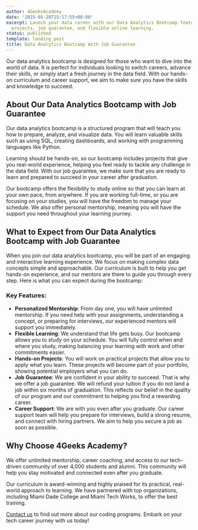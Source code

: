 ```yaml
---
author: 4GeeksAcademy
date: '2025-05-28T15:17:55+00:00'
excerpt: Launch your data career with our Data Analytics Bootcamp featuring hands-on
  projects, job guarantee, and flexible online learning.
status: published
template: landing_post
title: Data Analytics Bootcamp With Job Guarantee
---
```

Our data analytics bootcamp is designed for those who want to dive into the world of data. It is perfect for individuals looking to switch careers, advance their skills, or simply start a fresh journey in the data field. With our hands-on curriculum and career support, we aim to make sure you have the skills and knowledge to succeed.

## About Our Data Analytics Bootcamp with Job Guarantee  

Our data analytics bootcamp is a structured program that will teach you how to prepare, analyze, and visualize data. You will learn valuable skills such as using SQL, creating dashboards, and working with programming languages like Python.  

Learning should be hands-on, so our bootcamp includes projects that give you real-world experience, helping you feel ready to tackle any challenge in the data field. With our job guarantee, we make sure that you are ready to learn and prepared to succeed in your career after graduation.  

Our bootcamp offers the flexibility to study online so that you can learn at your own pace, from anywhere. If you are working full-time, or you are focusing on your studies, you will have the freedom to manage your schedule. We also offer personal mentorship, meaning you will have the support you need throughout your learning journey.  

## What to Expect from Our Data Analytics Bootcamp with Job Guarantee  

When you join our data analytics bootcamp, you will be part of an engaging and interactive learning experience. We focus on making complex data concepts simple and approachable. Our curriculum is built to help you get hands-on experience, and our mentors are there to guide you through every step. Here is what you can expect during the bootcamp:  

### Key Features:  
- **Personalized Mentorship**: From day one, you will have unlimited mentorship. If you need help with your assignments, understanding a concept, or preparing for interviews, our experienced mentors will support you immediately.  
- **Flexible Learning**: We understand that life gets busy. Our bootcamp allows you to study on your schedule. You will fully control when and where you study, making balancing your learning with work and other commitments easier.  
- **Hands-on Projects**: You will work on practical projects that allow you to apply what you learn. These projects will become part of your portfolio, showing potential employers what you can do.  
- **Job Guarantee**: We are confident in your ability to succeed. That is why we offer a job guarantee. We will refund your tuition if you do not land a job within six months of graduation. This reflects our belief in the quality of our program and our commitment to helping you find a rewarding career.  
- **Career Support**: We are with you even after you graduate. Our career support team will help you prepare for interviews, build a strong resume, and connect with hiring partners. We aim to help you secure a job as soon as possible.  

## Why Choose 4Geeks Academy?  

We offer unlimited mentorship, career coaching, and access to our tech-driven community of over 4,000 students and alumni. This community will help you stay motivated and connected even after you graduate.  

Our curriculum is award-winning and highly praised for its practical, real-world approach to learning. We have partnered with top organizations, including Miami Dade College and Miami Tech Works, to offer the best training.  

[Contact us](https://4geeksacademy.com/us/contact) to find out more about our coding programs. Embark on your tech career journey with us today!